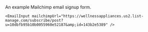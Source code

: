 An example Mailchimp email signup form.

```
<EmailInput mailchimpUrl="https://wellnessappliances.us2.list-manage.com/subscribe/post?u=10dbfb95b10b0055960e52187&amp;id=143b2e5389" />
```
